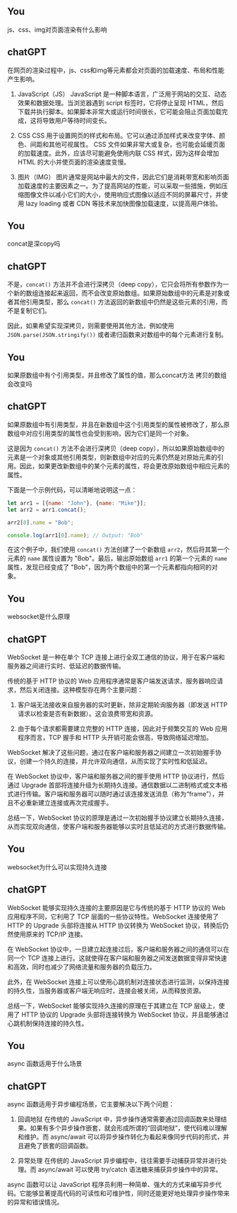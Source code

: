 ## You

js、css、img对页面渲染有什么影响

## chatGPT

在网页的渲染过程中，js、css和img等元素都会对页面的加载速度、布局和性能产生影响。

1. JavaScript（JS）
JavaScript 是一种脚本语言，广泛用于网站的交互、动态效果和数据处理。当浏览器遇到 script 标签时，它将停止呈现 HTML，然后下载并执行脚本。如果脚本非常大或运行时间很长，它可能会阻止页面加载完成，这将导致用户等待时间变长。

2. CSS
CSS 用于设置网页的样式和布局。它可以通过添加样式来改变字体、颜色、间距和其他可视属性。 CSS 文件如果非常大或复杂，也可能会延缓页面的加载速度。此外，应该尽可能避免使用内联 CSS 样式，因为这样会增加 HTML 的大小并使页面的渲染速度变慢。

3. 图片（IMG）
图片通常是网站中最大的文件，因此它们是消耗带宽和影响页面加载速度的主要因素之一。为了提高网站的性能，可以采取一些措施，例如压缩图像文件以减小它们的大小，使用响应式图像以适应不同的屏幕尺寸，并使用 lazy loading 或者 CDN 等技术来加快图像加载速度，以提高用户体验。

## You

concat是深copy吗

## chatGPT

不是，`concat()` 方法并不会进行深拷贝（deep copy），它只会将所有参数作为一个新的数组连接起来返回，而不会改变原始数组。如果原始数组中的元素是对象或者其他引用类型，那么 `concat()` 方法返回的新数组中仍然是这些元素的引用，而不是复制它们。

因此，如果希望实现深拷贝，则需要使用其他方法，例如使用 `JSON.parse(JSON.stringify())` 或者递归函数来对数组中的每个元素进行复制。

## You

如果原数组中有个引用类型，并且修改了属性的值，那么concat方法 拷贝的数组会改变吗

## chatGPT

如果原数组中有引用类型，并且在新数组中这个引用类型的属性被修改了，那么原数组中对应引用类型的属性也会受到影响，因为它们是同一个对象。

这是因为 `concat()` 方法不会进行深拷贝（deep copy），所以如果原始数组中的元素是一个对象或其他引用类型，则新数组中对应的元素仍然是对原始元素的引用。因此，如果更改新数组中的某个元素的属性，将会更改原始数组中相应元素的属性。

下面是一个示例代码，可以清晰地说明这一点：

```javascript
let arr1 = [{name: "John"}, {name: "Mike"}];
let arr2 = arr1.concat();

arr2[0].name = "Bob";

console.log(arr1[0].name); // Output: "Bob"
```

在这个例子中，我们使用 `concat()` 方法创建了一个新数组 `arr2`，然后将其第一个元素的 `name` 属性设置为 "Bob"。最后，输出原始数组 `arr1` 的第一个元素的 `name` 属性，发现已经变成了 "Bob"，因为两个数组中的第一个元素都指向相同的对象。

## You

websocket是什么原理

## chatGPT

WebSocket 是一种在单个 TCP 连接上进行全双工通信的协议，用于在客户端和服务器之间进行实时、低延迟的数据传输。

传统的基于 HTTP 协议的 Web 应用程序通常是客户端发送请求，服务器响应请求，然后关闭连接。这种模型存在两个主要问题：

1. 客户端无法接收来自服务器的实时更新，除非定期轮询服务器（即发送 HTTP 请求以检查是否有新数据）。这会浪费带宽和资源。

2. 由于每个请求都需要建立完整的 HTTP 连接，因此对于频繁交互的 Web 应用程序而言，TCP 握手和 HTTP 头开销可能会很高，导致网络延迟增加。

WebSocket 解决了这些问题，通过在客户端和服务器之间建立一次初始握手协议，创建一个持久的连接，并允许双向通信，从而实现了实时性和低延迟。

在 WebSocket 协议中，客户端和服务器之间的握手使用 HTTP 协议进行，然后通过 Upgrade 首部将连接升级为长期持久连接。通信数据以二进制格式或文本格式进行传输。客户端和服务器可以随时通过该连接发送消息（称为“frame”），并且不必重新建立连接或再次完成握手。

总结一下，WebSocket 协议的原理是通过一次初始握手协议建立长期持久连接，从而实现双向通信，使客户端和服务器能够以实时且低延迟的方式进行数据传输。

## You

websocket为什么可以实现持久连接

## chatGPT

WebSocket 能够实现持久连接的主要原因是它与传统的基于 HTTP 协议的 Web 应用程序不同，它利用了 TCP 层面的一些协议特性。WebSocket 连接使用了 HTTP 的 Upgrade 头部将连接从 HTTP 协议转换为 WebSocket 协议，转换后仍然使用原来的 TCP/IP 连接。

在 WebSocket 协议中，一旦建立起连接过后，客户端和服务器之间的通信可以在同一个 TCP 连接上进行。这就使得在客户端和服务器之间发送数据变得非常快速和高效，同时也减少了网络流量和服务器的负载压力。

此外，在 WebSocket 连接上可以使用心跳机制对连接状态进行监测，以保持连接的持久性，当服务器或客户端无响应时，连接会被关闭，从而释放资源。

总结一下，WebSocket 能够实现持久连接的原理在于其建立在 TCP 层级上，使用了 HTTP 协议的 Upgrade 头部将连接转换为 WebSocket 协议，并且能够通过心跳机制保持连接的持久性。

## You

async 函数适用于什么场景

## chatGPT

async 函数适用于异步编程场景，它主要解决以下两个问题：

1. 回调地狱
在传统的 JavaScript 中，异步操作通常需要通过回调函数来处理结果。如果有多个异步操作嵌套，就会形成所谓的“回调地狱”，使代码难以理解和维护。而 async/await 可以将异步操作转化为看起来像同步代码的形式，并且避免了嵌套的回调函数。

2. 异常处理
在传统的 JavaScript 异步编程中，往往需要手动捕获异常并进行处理。而 async/await 可以使用 try/catch 语法糖来捕获异步操作中的异常。

async 函数可以让 JavaScript 程序员利用一种简单、强大的方式来编写异步代码。它能够显著提高代码的可读性和可维护性，同时还能更好地处理异步操作带来的异常和错误情况。